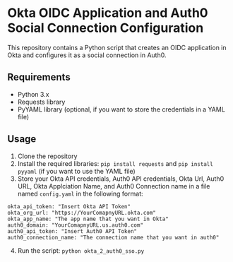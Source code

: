 # Okta OIDC Application and Auth0 Social Connection Configuration
This repository contains a Python script that creates an OIDC application in Okta and configures it as a social connection in Auth0.

## Requirements

- Python 3.x
- Requests library
- PyYAML library (optional, if you want to store the credentials in a YAML file)

## Usage

1. Clone the repository
2. Install the required libraries: `pip install requests` and `pip install pyyaml` (if you want to use the YAML file)
3. Store your Okta API credentials, Auth0 API credentials, Okta Url, Auth0 URL, Okta Applciation Name, and Auth0 Connection name in a file named `config.yaml` in the following format:
```
okta_api_token: "Insert Okta API Token"
okta_org_url: "https://YourComapnyURL.okta.com"
okta_app_name: "The app name that you want in Okta"
auth0_domain: "YourComapnyURL.us.auth0.com"
auth0_api_token: "Insert Auth0 API Token"
auth0_connection_name: "The connection name that you want in auth0"
```
4. Run the script: `python okta_2_auth0_sso.py`
